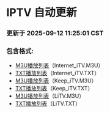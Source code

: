 # IPTV 自动更新

### 更新于 2025-09-12 11:25:01 CST

### 包含格式:
- [M3U播放列表](Internet_iTV.m3u)（Internet_iTV.M3U）
- [TXT播放列表](Internet_iTV.txt)（Internet_iTV.TXT）
- [M3U播放列表](Keep_iTV.m3u)（Keep_iTV.M3U）
- [TXT播放列表](Keep_iTV.txt)（Keep_iTV.TXT）
- [M3U播放列表](LiTV.m3u)（LiTV.M3U）
- [TXT播放列表](LiTV.txt)（LiTV.TXT）
